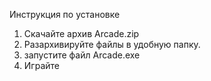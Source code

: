 Инструкция по установке

1) Скачайте архив Arcade.zip
2) Разархивируйте файлы в удобную папку.
3) запустите файл Arcade.exe
4) Играйте
